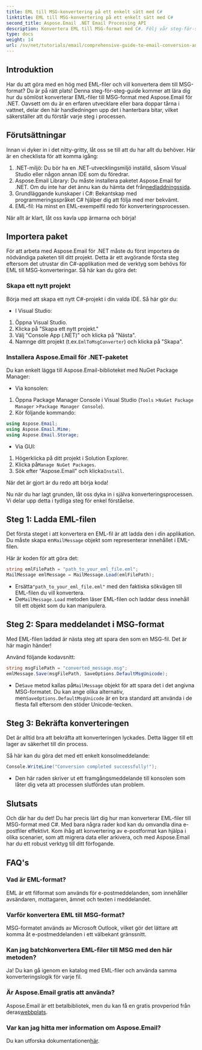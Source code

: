 ```yaml
---
title: EML till MSG-konvertering på ett enkelt sätt med C#
linktitle: EML till MSG-konvertering på ett enkelt sätt med C#
second_title: Aspose.Email .NET Email Processing API
description: Konvertera EML till MSG-format med C#. Följ vår steg-för-steg-guide med Aspose.Email för .NET för sömlösa filkonverteringar.
type: docs
weight: 14
url: /sv/net/tutorials/email/comprehensive-guide-to-email-conversion-and-export/eml-to-msg-convert-made-easy-using-csharp/
---
```

## Introduktion

Har du att göra med en hög med EML-filer och vill konvertera dem till MSG-format? Du är på rätt plats! Denna steg-för-steg-guide kommer att lära dig hur du sömlöst konverterar EML-filer till MSG-format med Aspose.Email för .NET. Oavsett om du är en erfaren utvecklare eller bara doppar tårna i vattnet, delar den här handledningen upp det i hanterbara bitar, vilket säkerställer att du förstår varje steg i processen.

## Förutsättningar

Innan vi dyker in i det nitty-gritty, låt oss se till att du har allt du behöver. Här är en checklista för att komma igång:

1. .NET-miljö: Du bör ha en .NET-utvecklingsmiljö inställd, såsom Visual Studio eller någon annan IDE som du föredrar.
2.  Aspose.Email Library: Du måste installera paketet Aspose.Email for .NET. Om du inte har det ännu kan du hämta det från[nedladdningssida](https://releases.aspose.com/email/net/).
3. Grundläggande kunskaper i C#: Bekantskap med programmeringsspråket C# hjälper dig att följa med mer bekvämt.
4. EML-fil: Ha minst en EML-exempelfil redo för konverteringsprocessen.

När allt är klart, låt oss kavla upp ärmarna och börja!

## Importera paket

För att arbeta med Aspose.Email för .NET måste du först importera de nödvändiga paketen till ditt projekt. Detta är ett avgörande första steg eftersom det utrustar din C#-applikation med de verktyg som behövs för EML till MSG-konverteringar. Så här kan du göra det:

### Skapa ett nytt projekt

Börja med att skapa ett nytt C#-projekt i din valda IDE. Så här gör du:

- I Visual Studio: 
1. Öppna Visual Studio.
2. Klicka på "Skapa ett nytt projekt."
3. Välj "Console App (.NET)" och klicka på "Nästa".
4.  Namnge ditt projekt (t.ex.`EmlToMsgConverter`) och klicka på "Skapa".

### Installera Aspose.Email för .NET-paketet

Du kan enkelt lägga till Aspose.Email-biblioteket med NuGet Package Manager:

- Via konsolen:
1. Öppna Package Manager Console i Visual Studio (`Tools` >`NuGet Package Manager` >`Package Manager Console`).
2. Kör följande kommando:

```csharp
using Aspose.Email;
using Aspose.Email.Mime;
using Aspose.Email.Storage;
```

- Via GUI:
1. Högerklicka på ditt projekt i Solution Explorer.
2.  Klicka på`Manage NuGet Packages`.
3.  Sök efter "Aspose.Email" och klicka`Install`.

När det är gjort är du redo att börja koda!

Nu när du har lagt grunden, låt oss dyka in i själva konverteringsprocessen. Vi delar upp detta i tydliga steg för enkel förståelse.

## Steg 1: Ladda EML-filen

 Det första steget i att konvertera en EML-fil är att ladda den i din applikation. Du måste skapa en`MailMessage` objekt som representerar innehållet i EML-filen.

Här är koden för att göra det:

```csharp
string emlFilePath = "path_to_your_eml_file.eml";
MailMessage emlMessage = MailMessage.Load(emlFilePath);
```
 
-  Ersätta`"path_to_your_eml_file.eml"` med den faktiska sökvägen till EML-filen du vill konvertera.
-  De`MailMessage.Load` metoden läser EML-filen och laddar dess innehåll till ett objekt som du kan manipulera.

## Steg 2: Spara meddelandet i MSG-format

Med EML-filen laddad är nästa steg att spara den som en MSG-fil. Det är här magin händer!

Använd följande kodavsnitt:

```csharp
string msgFilePath = "converted_message.msg";
emlMessage.Save(msgFilePath, SaveOptions.DefaultMsgUnicode);
```
 
-  De`Save` metod kallas på`MailMessage` objekt för att spara det i det angivna MSG-formatet. Du kan ange olika alternativ, men`SaveOptions.DefaultMsgUnicode` är en bra standard att använda i de flesta fall eftersom den stöder Unicode-tecken.

## Steg 3: Bekräfta konverteringen

Det är alltid bra att bekräfta att konverteringen lyckades. Detta lägger till ett lager av säkerhet till din process.

Så här kan du göra det med ett enkelt konsolmeddelande:

```csharp
Console.WriteLine("Conversion completed successfully!");
```
 
- Den här raden skriver ut ett framgångsmeddelande till konsolen som låter dig veta att processen slutfördes utan problem.

## Slutsats

Och där har du det! Du har precis lärt dig hur man konverterar EML-filer till MSG-format med C#. Med bara några rader kod kan du omvandla dina e-postfiler effektivt. Kom ihåg att konvertering av e-postformat kan hjälpa i olika scenarier, som att migrera data eller arkivera, och med Aspose.Email har du ett robust verktyg till ditt förfogande.

## FAQ's

### Vad är EML-format?
EML är ett filformat som används för e-postmeddelanden, som innehåller avsändaren, mottagaren, ämnet och texten i meddelandet.

### Varför konvertera EML till MSG-format?
MSG-formatet används av Microsoft Outlook, vilket gör det lättare att komma åt e-postmeddelanden i ett välbekant gränssnitt.

### Kan jag batchkonvertera EML-filer till MSG med den här metoden?
Ja! Du kan gå igenom en katalog med EML-filer och använda samma konverteringslogik för varje fil.

### Är Aspose.Email gratis att använda?
 Aspose.Email är ett betalbibliotek, men du kan få en gratis provperiod från deras[webbplats](https://releases.aspose.com/).

### Var kan jag hitta mer information om Aspose.Email?
 Du kan utforska dokumentationen[här](https://reference.aspose.com/email/net/).
